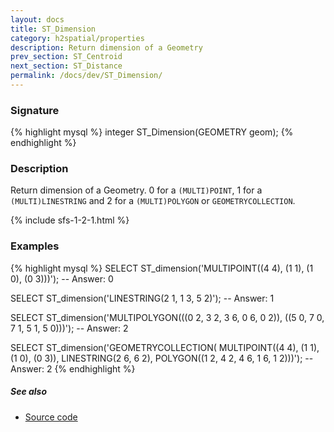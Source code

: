 ```yaml
---
layout: docs
title: ST_Dimension
category: h2spatial/properties
description: Return dimension of a Geometry
prev_section: ST_Centroid
next_section: ST_Distance
permalink: /docs/dev/ST_Dimension/
---
```


### Signature

{% highlight mysql %}
integer ST_Dimension(GEOMETRY geom);
{% endhighlight %}

### Description

Return dimension of a Geometry. 0 for a `(MULTI)POINT`, 1 for a `(MULTI)LINESTRING` and 2 for a `(MULTI)POLYGON` or `GEOMETRYCOLLECTION`.

{% include sfs-1-2-1.html %}

### Examples

{% highlight mysql %}
SELECT ST_dimension('MULTIPOINT((4 4), (1 1), (1 0), (0 3)))');
-- Answer: 0

SELECT ST_dimension('LINESTRING(2 1, 1 3, 5 2)');
-- Answer: 1

SELECT ST_dimension('MULTIPOLYGON(((0 2, 3 2, 3 6, 0 6, 0 2)), 
                     ((5 0, 7 0, 7 1, 5 1, 5 0)))');
-- Answer: 2

SELECT ST_dimension('GEOMETRYCOLLECTION(
                        MULTIPOINT((4 4), (1 1), (1 0), (0 3)), 
                        LINESTRING(2 6, 6 2), 
                        POLYGON((1 2, 4 2, 4 6, 1 6, 1 2)))');
-- Answer: 2
{% endhighlight %}

##### See also

* <a href="https://github.com/irstv/H2GIS/blob/master/h2spatial/src/main/java/org/h2gis/h2spatial/internal/function/spatial/properties/ST_Dimension.java" target="_blank">Source code</a>
